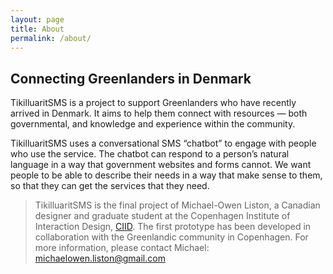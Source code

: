 ```yaml
---
layout: page
title: About
permalink: /about/
---
```




## Connecting Greenlanders in Denmark

TikilluaritSMS is a project to support Greenlanders who have recently arrived in Denmark. It aims to help them connect with resources — both governmental, and knowledge and experience within the community.

TikilluaritSMS uses a conversational SMS “chatbot” to engage with people who use the service. The chatbot can respond to a person’s natural language in a way that government websites and forms cannot. We want people to be able to describe their needs in a way that make sense to them, so that they can get the services that they need.

> TikilluaritSMS is the final project of Michael-Owen Liston, a Canadian designer and graduate student at the Copenhagen Institute of Interaction Design, [CIID](http://ciid.dk). The first prototype has been developed in collaboration with the Greenlandic community in Copenhagen. For more information, please contact Michael:
michaelowen.liston@gmail.com
